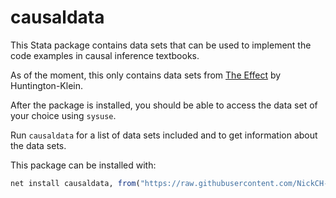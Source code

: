 # causaldata

This Stata package contains data sets that can be used to implement the code examples in causal inference textbooks.

As of the moment, this only contains data sets from [The Effect](http://www.nickchk.com/causalitybook.html) by Huntington-Klein.

After the package is installed, you should be able to access the data set of your choice using `sysuse`.

Run `causaldata` for a list of data sets included and to get information about the data sets.

This package can be installed with:

```r
net install causaldata, from("https://raw.githubusercontent.com/NickCH-K/causaldata/master/Stata/")
```